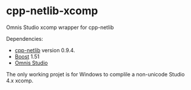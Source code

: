 cpp-netlib-xcomp
================

Omnis Studio xcomp wrapper for cpp-netlib

Dependencies: 

 * <a href="http://cpp-netlib.org/">cpp-netlib</a> version 0.9.4. 
 * <a href="http://www.boost.org/">Boost</a> 1.51
 * <a href="http://www.tigerlogic.com/omnis/">Omnis Studio</a>

The only working projet is for Windows to complile a non-unicode Studio 4.x xcomp. 
